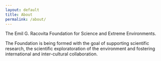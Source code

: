 ```yaml
---
layout: default
title: About
permalink: /about/
---
```


The Emil G. Racovita Foundation for Science and
Extreme Environments.

The Foundation is being formed with the goal of
supporting scientific research, the scientific exploratoration of the
environment and fostering international and inter-cultural
collaboration.
